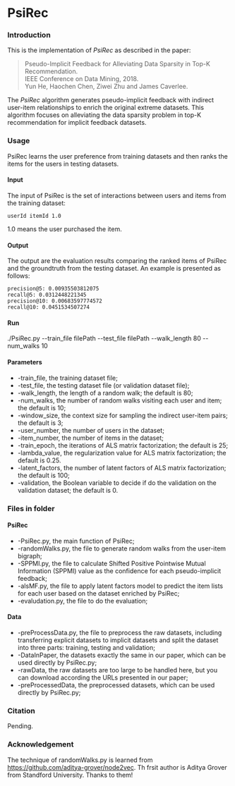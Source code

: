 # PsiRec

### Introduction

This is the implementation of *PsiRec* as described in the paper:<br>
> Pseudo-Implicit Feedback for Alleviating Data Sparsity in Top-K Recommendation.<br>
> IEEE Conference on Data Mining, 2018.<br>
> Yun He, Haochen Chen, Ziwei Zhu and James Caverlee.<br>

The *PsiRec* algorithm generates pseudo-implicit feedback with indirect user-item relationships to enrich the original extreme datasets. This algorithm focuses on alleviating the data sparsity problem in top-K recommendation for implicit feedback datasets.

### Usage
PsiRec learns the user preference from training datasets and then ranks the items for the users in testing datasets.

#### Input
The input of PsiRec is the set of interactions between users and items from the training dataset:

``userId itemId 1.0``

1.0 means the user purchased the item.

#### Output
The output are the evaluation results comparing the ranked items of PsiRec and the groundtruth from the testing dataset. An example is presented as follows:

```
precision@5: 0.00935503812075
recall@5: 0.0312448221345
precision@10: 0.00683597774572
recall@10: 0.0451534507274
```

#### Run
./PsiRec.py --train_file filePath --test_file filePath --walk_length 80 --num_walks 10

#### Parameters
- -train_file, the training dataset file;
- -test_file, the testing dataset file (or validation dataset file);
- -walk_length, the length of a random walk; the default is 80;
- -num_walks, the number of random walks visiting each user and item; the default is 10;
- -window_size, the context size for sampling the indirect user-item pairs; the default is 3;
- -user_number, the number of users in the dataset;
- -item_number, the number of items in the dataset;
- -train_epoch, the iterations of ALS matrix factorization; the default is 25;
- -lambda_value, the regularization value for ALS matrix factorization; the default is 0.25.
- -latent_factors, the number of latent factors of ALS matrix factorization; the default is 100;
- -validation, the Boolean variable to decide if do the validation on the validation dataset; the default is 0.

### Files in folder

#### PsiRec
- -PsiRec.py, the main function of PsiRec;
- -randomWalks.py, the file to generate random walks from the user-item bigraph;
- -SPPMI.py, the file to calculate Shifted Positive Pointwise Mutual Information (SPPMI) value as the confidence for each pseudo-implicit feedback;
- -alsMF.py, the file to apply latent factors model to predict the item lists for each user based on the dataset enriched by PsiRec;
- -evaludation.py, the file to do the evaluation;

#### Data
- -preProcessData.py, the file to preprocess the raw datasets, including transferring explicit datasets to implicit datasets and split the dataset into three parts: training, testing and validation;
- -DataInPaper, the datasets exactly the same in our paper, which can be used directly by PsiRec.py;
- -rawData, the raw datasets are too large to be handled here, but you can download according the URLs presented in our paper;
- -preProcessedData, the preprocessed datasets, which can be used directly by PsiRec.py;

### Citation
Pending.

### Acknowledgement
The technique of randomWalks.py is learned from https://github.com/aditya-grover/node2vec. Th frsit author is Aditya Grover from Standford University. Thanks to them!





